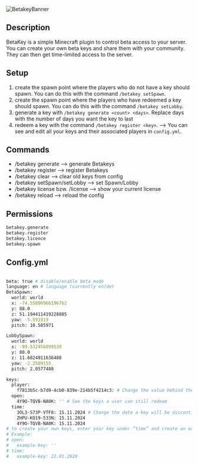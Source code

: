 ![BetakeyBanner](https://github.com/user-attachments/assets/05b22568-1735-45f9-95f5-46c540be3753)

## Description
BetaKey is a simple Minecraft plugin to control beta access to your server. You can create your own beta keys and share them with your community. They can then get time-limited access to the server.

## Setup
1. create the spawn point where the players who do not have a key should spawn. You can do this with the command `/betakey setSpawn`.
2. create the spawn point where the players who have redeemed a key should spawn. You can do this with the command `/betakey setLobby`.
3. generate a key with `/betakey generate <count> <days>`. Replace days with the number of days you want the key to last
4. redeem a key with the command `/betakey register <key>`.
--> You can see and edit all your keys and their associated players in `config.yml`.

## Commands

- /betakey generate <count> <days> --> generate Betakeys
- /betakey register <key> --> register Betakeys
- /betakey clear --> clear old keys from config
- /betakey setSpawn/setLobby --> set Spawn/Lobby
- /betakey license bzw. /license --> show your current license
- /betakey reload --> reload the config

## Permissions
```bash
betakey.generate
betakey.register
betakey.licence
betakey.spawn
```

## Config.yml

```bash

beta: true # disable/enable beta mode
language: en # language (currently en/de)
BetaSpawn: 
  world: world
  x: -74.55800966196762
  y: 88.0
  z: 51.194411419228885
  yaw: -5.591919
  pitch: 10.585971

LobbySpawn:
  world: world
  x: -99.532456099539
  y: 80.0
  z: 11.6024911636488
  yaw: -2.2509155
  pitch: 2.0577488

keys:
  player:
    f7813b5c-b7d9-4cb0-839e-214b5f4214c3: # Change the value behind the uuid to delete/edit the key of a specific player
  open:
    4Y9O-TQVB-NA0K: '' # See the keys a user can still redeem
  time:
    3OL3-S73P-VTF8: 15.11.2024 # Change the date a key will be discontinued
    ZHPU-KO19-533N: 15.11.2024
    4Y9O-TQVB-NA0K: 15.11.2024
# to create your own keys, enter your key under “time” and create an expiry date. Then you have to add the key to open and mark it with a ''
# Example:
# open:
#   example-key: ''
# time:
#   example-key: 22.01.2029

```
